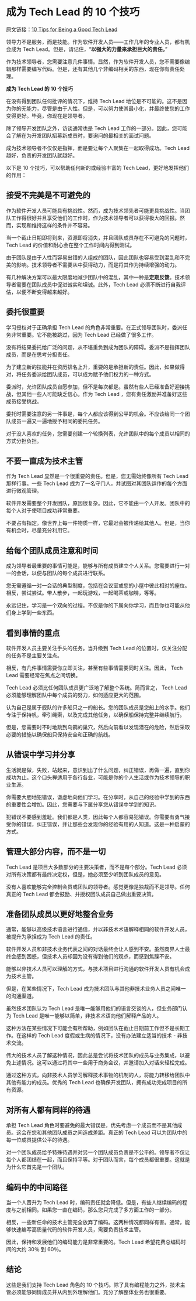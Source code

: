 # 成为 Tech Lead 的 10 个技巧

原文链接：[10 Tips for Being a Good Tech Lead](https://habr.com/en/post/439492/)

领导力不是服务，而是技能。作为软件开发人员——工作几年的专业人员，都有机会成为 Tech Lead。但是，请记住，“**以强大的力量来承担巨大的责任。**”

作为技术领导者，您需要注意几件事情。显然，作为软件开发人员，您不需要像编辑那样需要编写代码。但是，还有其他几个非编码相关的东西，现在你有责任处理。

**成为 Tech Lead 的 10 个技巧**

在没有得到团队任何批评的情况下，维持 Tech Lead 地位是不可能的。这不是因为你的无能力，尽管是由于人性。但是，可以努力使其最小化，并最终使您的工作变得更好。毕竟，你现在是领导者。

除了领导开发团队之外，访谈通常也是 Tech Lead 工作的一部分。因此，您可能会了解在为开发团队招募新成员时，要询问的最相关的面试问题。

成为技术领导者不仅仅是指挥，而是要让每个人聚集在一起取得成功。Tech Lead 越好，负责的开发团队就越好。

以下是 10 个技巧，可以帮助任何新的或经验丰富的 Tech Lead，更好地发挥他们的作用：

## 接受不完美是不可避免的

作为软件开发人员可能具有挑战性。然而，成为技术领先者可能更具挑战性。当团队工作得很好并且享受他们的工作时，作为技术领导者可以获得极大的回报。然而，实现和维持这样的条件并不容易。

当一个截止日期即将到来，资源即将消失，并且团队成员存在不可避免的问题时，Tech Lead 的价值和耐心会在整个工作时间内得到测试。

由于团队是由于人性而容易出错的人组成的团队，因此团队也容易受到混乱和不完美的影响。技术领导者不需要从中获得动力，而是将其作为持续增强的动力。

有几种解决方案可以最大限度地减少团队中的混乱，其中一种是**定期反馈**。技术领导者需要在团队成员中促进诚实和坦诚。此外，Tech Lead 必须不断进行自我评估，以便不断变得越来越好。

## 委托很重要

学习授权对于正确承担 Tech Lead 的角色非常重要。在正式领导团队时，委派任务非常重要。它不能被跳过，因为 Tech Lead 已经做了很多工作。

没有将结果委托给广泛的问题，从不堪重负到成为团队的障碍。委派不是指挥团队成员，而是在思考分担责任。

为了建立新的技能并在资历排名上升，重要的是承担新的责任。因此，如果做得对，将任务委派给团队成员，可以成为赋予他们权力的一种方式。

委派时，允许团队成员自愿参加，但不是每次都是。虽然有些人已经准备好迎接挑战，但其他一些人可能缺乏信心。作为 Tech Lead ，您有责任激励并准备好这些成员接受挑战。

委托时需要注意的另一件事是，每个人都应该得到公平的机会。不应该给同一个团队成员一遍又一遍地授予相同的委托任务。

对于没人喜欢的任务，您需要创建一个轮换列表，允许团队中的每个成员以相同的方式分担负担。

## 不要一直成为技术主管

作为 Tech Lead 显然是一个很重要的责任。但是，您无需始终像所有 Tech Lead 那样行事。一些 Tech Lead 成为了一名守门人，并试图对其团队运作的每个方面进行微观管理。

软件开发需要整个开发团队，原因很复杂。因此，它不能由一个人开发。团队中的每个人对于使项目成功非常重要。

不要占有指定。像世界上每一件物质一样，它最迟会被传递给其他人。但是，当你有机会时，尽量充分利用它。

## 给每个团队成员注意和时间

成为领导者最重要的事情可能是，能够与所有成员建立个人关系。您需要进行一对一的会话，以便与团队的每个成员进行联系。

您无需遵循一对一会话的典型制度，包括在会议室或您的小屋中彼此相对的座位。相反，尝试尝试。带人散步，一起玩游戏，一起喝茶或咖啡，等等。

永远记住，学习是一个双向的过程。不仅是你的下属向你学习，而且你也可能从他们身上学到一些东西。

## 看到事情的重点

软件开发人员主要关注手头的任务。当升级到 Tech Lead 的位置时，仅关注分配的任务不是主要关注点。

相反，有几件事情需要你立即关注，甚至有些事情需要同时关注。因此， Tech Lead 需要经常在焦点之间切换。

Tech Lead 必须比任何团队成员更广泛地了解整个系统。简而言之， Tech Lead 必须能够理解团队中每个成员的努力，如何适应更大的范围。

认为自己是属于舰队的许多船只之一的船长。您的团队成员是您船上的水手。他们专注于保持帆，牵引绳索，以及完成其他任务，以确保船保持完整并继续航行。

但是，您需要时不时地跳到乌鸦的巢穴，然后向前看以发现潜在的危险，然后采取必要的措施以确保船只保持安全和正确的航线。

## 从错误中学习并分享

生活就是做，失败，站起来，意识到出了什么问题，纠正错误，再做一遍，直到你成功为止。这个口头禅适用于各行各业，可能是你的个人生活或作为技术领导的职业生涯。

你需要大胆地犯错误，谦虚地向他们学习。在分享时，从自己的经验中学到的东西的重要性会增加。因此，您需要与下属分享您从错误中学到的知识。

犯错误不要感到羞耻。我们都是人类，因此每个人都容易犯错误。你需要有勇气接受你的错误，纠正错误，并让那些会发现你的经验有用的人知道。这是一种启蒙的方式。

## 管理大部分内容，而不是一切

Tech Lead 是项目大多数部分的主要决策者，而不是每个部分。Tech Lead 必须对所有决策都有最终决定权，但是，她必须至少听到团队成员的意见。

没有人喜欢能够完全控制会员或团队的领导者。感觉更像是独裁而不是领导。任何真正的 Tech Lead 都会鼓励、并授权团队成员自己做出重要决策。

## 准备团队成员以更好地整合业务

通常，能够以高级技术语言进行通信，并以非技术术语解释相同的软件开发人员，被提升为承担成为 Tech Lead 的责任。

软件开发人员和非技术业务代表之间的对话最终会让人感到不安。虽然商界人士最终会感到困惑，但技术人员却因为没有得到他们的观点，而感到焦躁不安。

能够以非技术人员可以理解的方式，与技术项目进行沟通的软件开发人员有机会成为技术主管。

但是，在某些情况下，Tech Lead 成为技术团队与其他非技术业务人员之间唯一的沟通渠道。

虽然技术团队认为 Tech Lead 是唯一能够用他们的语言交谈的人，但业务部门认为 Tech Lead 是唯一能够以简单，非技术术语向他们解释产品的人。

这种方法在某些情况下可能会有所帮助，例如团队在截止日期前工作但不是长期工作。在这样的 Tech Lead 度假或生病的情况下，没有办法建立适当的技术 - 非技术交流。

伟大的技术人员了解这种情况，因此总是尝试将技术团队的成员与业务集成，以避免上述情况。这可以通过将其中一些用于商务会议，并邀请加入对话来轻松完成。

通过这种方式，向非技术人员学习解释技术事物的机制的人，将能力转移给团队中其他有能力的成员。优秀的 Tech Lead 也确保开发团队，拥有成功完成项目的所有资源。

## 对所有人都有同样的待遇

承担 Tech Lead 角色时要避免的最大错误是，优先考虑一个成员而不是其他成员。这会在您和其他团队成员之间造成差距。真正的 Tech Lead 可以为团队中的每一位成员提供公平的待遇。

对一个团队成员给予特殊待遇并对另一个团队成员负责是不公平的。领导者不仅让每个人都团结在一起，而且保持平等。对于团队而言，每个成员都很重要。这就是为什么它首先是一个团队。

## 编码中的中间路径

当一个人晋升为 Tech Lead  时，编码责任就会降低。但是，有些人继续编码的程度与之前相同。如果您一直在编码，那么您只完成了多方面工作的一部分。

相反，一些新任命的技术主管完全放弃了编码。这两种情况都同样有害。通常，能够快速编写高质量代码的软件开发人员，需要负责技术主管。

因此，保持和发展他们的编码能力是非常重要的。Tech Lead 希望花费总编码时间的大约 30％ 到 60％。

## 结论

这些是我们支持 Tech Lead 角色的 10 个技巧。除了具有编程能力之外，技术主管必须能够同情成员并从内到外理解他们。充分了解整体业务也很重要。

